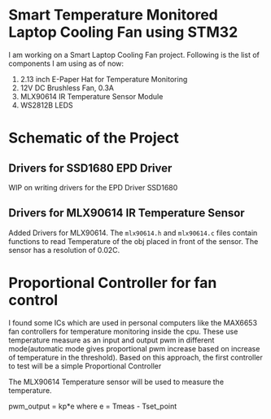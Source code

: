 # Smart Temperature Monitored Laptop Cooling Fan using STM32

I am working on a Smart Laptop Cooling Fan project. Following is the list of components I am using as of now:
1) 2.13 inch E-Paper Hat for Temperature Monitoring
2) 12V DC Brushless Fan, 0.3A
3) MLX90614 IR Temperature Sensor Module
4) WS2812B LEDS


# Schematic of the Project





## Drivers for SSD1680 EPD Driver
WIP on writing drivers for the EPD Driver SSD1680

## Drivers for MLX90614 IR Temperature Sensor
Added Drivers for MLX90614. The `mlx90614.h` and `mlx90614.c` files contain functions to read Temperature of the obj placed in front of the sensor.
The sensor has a resolution of 0.02C.


# Proportional Controller for fan control

I found some ICs which are used in personal computers like the MAX6653 fan controllers for temperature monitoring inside the cpu. These use temperature measure as an input and output pwm in different mode(automatic mode gives proportional pwm increase based on increase of temperature in the threshold). Based on this approach, the first controller to test will be a simple Proportional Controller

The MLX90614 Temperature sensor will be used to measure the temperature. 

pwm_output = kp*e where e = Tmeas - Tset_point





